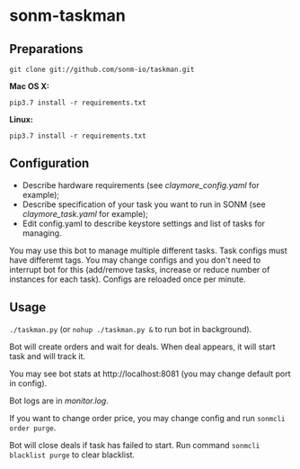 # sonm-taskman

## Preparations

  `git clone git://github.com/sonm-io/taskman.git`
  
**Mac OS X:**  
  
  `pip3.7 install -r requirements.txt`

**Linux:**
  
  `pip3.7 install -r requirements.txt`

## Configuration

- Describe hardware requirements (see *claymore_config.yaml* for example);
- Describe specification of your task you want to run in SONM (see *claymore_task.yaml* for example);
- Edit config.yaml to describe keystore settings and list of tasks for managing.

You may use this bot to manage multiple different tasks. Task configs must have differemt tags.
You may change configs and you don't need to interrupt bot for this (add/remove tasks, increase or reduce number of instances for each task). Configs are reloaded once per minute.

## Usage

`./taskman.py` (or `nohup ./taskman.py &` to run bot in background).

Bot will create orders and wait for deals.
When deal appears, it will start task and will track it.

You may see bot stats at http://localhost:8081 (you may change default port in config).

Bot logs are in *monitor.log*.

If you want to change order price, you may change config and run `sonmcli order purge`.

Bot will close deals if task has failed to start.
Run command `sonmcli blacklist purge` to clear blacklist.
